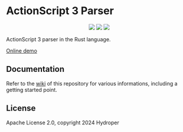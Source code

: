 # ActionScript 3 Parser

<p align="center">
  <a href="https://lib.rs/crates/as3_parser"><img src="https://img.shields.io/badge/lib.rs-green"></a>
  <a href="https://docs.rs/as3_parser"><img src="https://img.shields.io/badge/Rust%20API%20Documentation-gray"></a>
  <img src="https://img.shields.io/github/actions/workflow/status/hydroperfox/as3parser/demo.yml">
</p>

ActionScript 3 parser in the Rust language.

[Online demo](https://hydroperfox.github.io/as3parser/demo)

## Documentation

Refer to the [wiki](https://github.com/hydroperfox/as3parser/wiki) of this repository for various informations, including a getting started point.

## License

Apache License 2.0, copyright 2024 Hydroper
